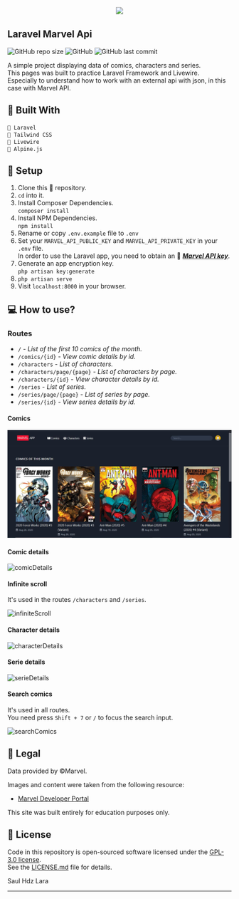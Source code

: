<p align="center"><img src="https://res.cloudinary.com/dtfbvvkyp/image/upload/v1566331377/laravel-logolockup-cmyk-red.svg" width="400"></p>

## Laravel Marvel Api
<img alt="GitHub repo size" src="https://img.shields.io/github/repo-size/Saul-Lara/Laravel-Marvel-Api?style=flat-square"> <img alt="GitHub" src="https://img.shields.io/github/license/Saul-Lara/Laravel-Marvel-Api?style=flat-square"> <img alt="GitHub last commit" src="https://img.shields.io/github/last-commit/Saul-Lara/Laravel-Marvel-Api?color=green&style=flat-square">

A simple project displaying data of comics, characters and series.  
This pages was built to practice Laravel Framework and Livewire.  
Especially to understand how to work with an external api with json, in this case with Marvel API.

## :rocket: Built With

```
📄 Laravel
📝 Tailwind CSS
📑 Livewire
📄 Alpine.js
```

##  :wrench: Setup

1. Clone this :open_file_folder: repository.
2. `cd` into it.
3. Install Composer Dependencies.  
`composer install`
4. Install NPM Dependencies.  
`npm install`
5. Rename or copy `.env.example` file to `.env`
6. Set your `MARVEL_API_PUBLIC_KEY` and `MARVEL_API_PRIVATE_KEY` in your `.env` file.  
In order to use the Laravel app, you need to obtain an :key: [***Marvel API key***](https://developer.marvel.com/account).
7. Generate an app encryption key.  
`php artisan key:generate`
8. `php artisan serve`
9. Visit `localhost:8000` in your browser.

## :computer: How to use?

### Routes

* `/` - *List of the first 10 comics of the month.*
* `/comics/{id}` - *View comic details by id.*
* `/characters` - *List of characters.*
* `/characters/page/{page}` - *List of characters by page.*
* `/characters/{id}` - *View character details by id.*
* `/series` - *List of series.*
* `/series/page/{page}` - *List of series by page.*
* `/series/{id}` - *View series details by id.*

#### Comics

![comicsView](https://raw.githubusercontent.com/Saul-Lara/Laravel-Marvel-Api/master/readmeAssets/comicsView.JPG)

#### Comic details

![comicDetails](https://raw.githubusercontent.com/Saul-Lara/Laravel-Marvel-Api/master/readmeAssets/comicDetails.gif)

#### Infinite scroll
It's used in the routes `/characters` and `/series`.

![infiniteScroll](https://raw.githubusercontent.com/Saul-Lara/Laravel-Marvel-Api/master/readmeAssets/infiniteScroll.gif)

#### Character details

![characterDetails](https://raw.githubusercontent.com/Saul-Lara/Laravel-Marvel-Api/master/readmeAssets/characterDetails.JPG)

#### Serie details

![serieDetails](https://raw.githubusercontent.com/Saul-Lara/Laravel-Marvel-Api/master/readmeAssets/serieDetails.JPG)

#### Search comics
It's used in all routes.  
You need press `Shift + 7` or `/` to focus the search input.

![searchComics](https://raw.githubusercontent.com/Saul-Lara/Laravel-Marvel-Api/master/readmeAssets/searchComic.gif)

##  :scroll: Legal

Data provided by ©Marvel.

Images and content were taken from the following resource:
* [Marvel Developer Portal](https://developer.marvel.com/)

This site was built entirely for education purposes only.

## :green_book: License

Code in this repository is open-sourced software licensed under the [GPL-3.0 license](https://opensource.org/licenses/GPL-3.0).  
See the [LICENSE.md](https://github.com/Saul-Lara/Laravel-Marvel-Api/blob/master/LICENSE) file for details.

Saul Hdz Lara

---